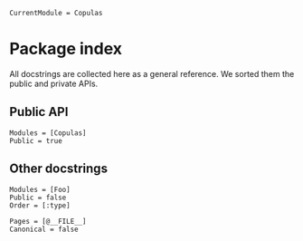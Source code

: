 ```@meta
CurrentModule = Copulas
```

# Package index

All docstrings are collected here as a general reference. We sorted them the public and private APIs. 

## Public API 
```@autodocs
Modules = [Copulas]
Public = true
```

## Other docstrings

```@autodocs
Modules = [Foo]
Public = false
Order = [:type]
```

```@bibliography
Pages = [@__FILE__]
Canonical = false
```